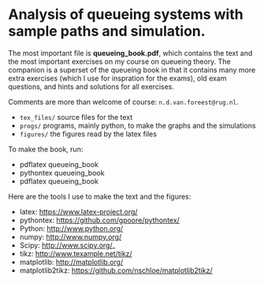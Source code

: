 # Analysis of queueing systems with sample paths and simulation. 

The most important file is **queueing_book.pdf**, which contains the text and the most important exercises on my course on queueing theory.
The companion is a superset of the queueing book in that it contains many more extra exercises (which I use for inspration for the exams), old exam questions, and hints and solutions for all exercises.

Comments are more than welcome of course: `n.d.van.foreest@rug.nl`.

* ``tex_files/`` source files for the text
* ``progs/``  programs, mainly python, to make the graphs and the simulations
* ``figures/`` the figures read by the latex files
  

To make the book, run:

* pdflatex queueing_book
* pythontex queueing_book
* pdflatex queueing_book


Here are the tools I use to make the text and the figures:

* latex: https://www.latex-project.org/
* pythontex: https://github.com/gpoore/pythontex/
* Python: http://www.python.org/
* numpy: http://www.numpy.org/
* Scipy: http://www.scipy.org/_
* tikz: http://www.texample.net/tikz/
* matplotlib: http://matplotlib.org/
* matplotlib2tikz: https://github.com/nschloe/matplotlib2tikz/
    

